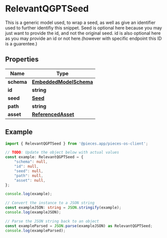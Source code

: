 
# RelevantQGPTSeed

This is a generic model used, to wrap a seed, as well as give an identifier used to further identifiy this snippet.  Seed is optional here because you may just want to provide the id, and not the original seed.  id is also optional here as you may provide an id or not here.(however with specific endpoint this ID is a guarentee.)

## Properties

Name | Type
------------ | -------------
**schema** | [**EmbeddedModelSchema**](EmbeddedModelSchema)
**id** | **string**
**seed** | [**Seed**](Seed)
**path** | **string**
**asset** | [**ReferencedAsset**](ReferencedAsset)

## Example

```typescript
import { RelevantQGPTSeed } from '@pieces.app/pieces-os-client';

// TODO: Update the object below with actual values
const example: RelevantQGPTSeed = {
    "schema": null,
    "id": null,
    "seed": null,
    "path": null,
    "asset": null,
};

console.log(example);

// Convert the instance to a JSON string
const exampleJSON: string = JSON.stringify(example);
console.log(exampleJSON);

// Parse the JSON string back to an object
const exampleParsed = JSON.parse(exampleJSON) as RelevantQGPTSeed;
console.log(exampleParsed);
```


